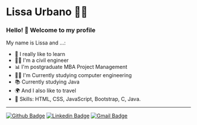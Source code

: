 # Lissa Urbano :woman_technologist:

### Hello! 👋 Welcome to my profile

My name is Lissa and ...:

 - 💙 I really like to learn
 - 👷‍♀️ I'm a civil engineer
 - 📊 I'm postgraduate MBA Project Management
 - 👩‍💻 I'm Currently studying computer engineering
 - 📚 Currently studying Java
 - 🌍 And I also like to travel
 - 📌 Skills: HTML, CSS, JavaScript, Bootstrap, C, Java.
 
 ----

[![Github Badge](https://img.shields.io/badge/-lissaurbano-000?style=flat-square&logo=Github&logoColor=white&link=https://github.com/lissaurbano)](https://github.com/lissaurbano)
[![Linkedin Badge](https://img.shields.io/badge/-lissaurbano-blue?style=flat-square&logo=Linkedin&logoColor=white&link=https://www.linkedin.com/in/lissaurbano/)](https://www.linkedin.com/in/lissaurbano/)
[![Gmail Badge](https://img.shields.io/badge/-gmail-c14438?style=flat-square&logo=Gmail&logoColor=white&link=mailto:lissaurbano@gmail.com)](mailto:lissaurbano@gmail.com)

